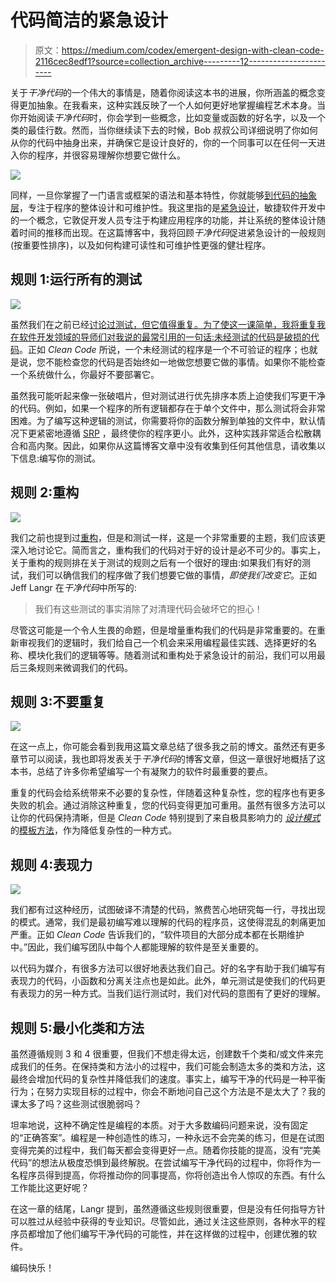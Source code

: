 # 代码简洁的紧急设计

> 原文：<https://medium.com/codex/emergent-design-with-clean-code-2116cec8edf1?source=collection_archive---------12----------------------->

关于*干净代码*的一个伟大的事情是，随着你阅读这本书的进展，你所涵盖的概念变得更加抽象。在我看来，这种实践反映了一个人如何更好地掌握编程艺术本身。当你开始阅读*干净代码*时，你会学到一些概念，比如变量或函数的好名字，以及一个类的最佳行数。然而，当你继续读下去的时候，Bob 叔叔公司详细说明了你如何从你的代码中抽身出来，并确保它是设计良好的，你的一个同事可以在任何一天进入你的程序，并很容易理解你想要它做什么。

![](img/6a16cbf6b3ba8aa0167c6cbfee7d5f97.png)

同样，一旦你掌握了一门语言或框架的语法和基本特性，你就能够[到代码的抽象层](https://tomassetti.me/raising-the-level-of-abstraction-what-if-we-tried-to-do-that-bottom-up/)，专注于程序的整体设计和可维护性。我这里指的是[紧急设计](https://en.wikipedia.org/wiki/Emergent_Design#Emergent_design_in_agile_software_development)，敏捷软件开发中的一个概念，它敦促开发人员专注于构建应用程序的功能，并让系统的整体设计随着时间的推移而出现。在这篇博客中，我将回顾*干净代码*促进紧急设计的一般规则(按重要性排序)，以及如何构建可读性和可维护性更强的健壮程序。

## 规则 1:运行所有的测试

![](img/cb35b6ecf65cd4f7c6f6a0cd3dfe285e.png)

虽然我们在之前已经[讨论过测试，但它值得重复。为了使这一课简单，我将重复我在软件开发领域的导师们对我说的最常引用的一句话:](/geekculture/reading-clean-code-week-5-unit-tests-ccbfe31b6460?source=your_stories_page-------------------------------------)[未经测试的代码是破损的代码](https://maurits.vanrees.org/weblog/archive/2007/10/untested-code-is-broken-code)。正如 *Clean Code* 所说，一个未经测试的程序是一个不可验证的程序；也就是说，您不能检查您的代码是否始终如一地做您想要它做的事情。如果你不能检查一个系统做什么，你最好不要部署它。

虽然我可能听起来像一张破唱片，但对测试进行优先排序本质上迫使我们写更干净的代码。例如，如果一个程序的所有逻辑都存在于单个文件中，那么测试将会非常困难。为了编写这种逻辑的测试，你需要将你的函数分解到单独的文件中，默认情况下更紧密地遵循 [SRP](https://en.wikipedia.org/wiki/Single-responsibility_principle) ，最终使你的程序更小。此外，这种实践非常适合松散耦合和高内聚。因此，如果你从这篇博客文章中没有收集到任何其他信息，请收集以下信息:编写你的测试。

## 规则 2:重构

![](img/ebf3d131587d9e6cad35f9579a1361c4.png)

我们之前也提到过[重构](https://levelup.gitconnected.com/reading-c%CC%B6l%CC%B6e%CC%B6a%CC%B6n%CC%B6-c%CC%B6o%CC%B6d%CC%B6e%CC%B6-refactoring-week-4-a7abe6539eb3?source=your_stories_page-------------------------------------)，但是和测试一样，这是一个非常重要的主题，我们应该更深入地讨论它。简而言之，重构我们的代码对于好的设计是必不可少的。事实上，关于重构的规则排在关于测试的规则之后有一个很好的理由:如果我们有好的测试，我们可以确信我们的程序做了我们想要它做的事情，*即使我们改变它*。正如 Jeff Langr 在*干净代码*中所写的:

> 我们有这些测试的事实消除了对清理代码会破坏它的担心！

尽管这可能是一个令人生畏的命题，但是增量重构我们的代码是非常重要的。在重新审视我们的逻辑时，我们给自己一个机会来采用编程最佳实践、选择更好的名称、模块化我们的逻辑等等。随着测试和重构处于紧急设计的前沿，我们可以用最后三条规则来微调我们的代码。

## 规则 3:不要重复

![](img/89367a1fac4b5e9d36f8f2077796eb1a.png)

在这一点上，你可能会看到我用这篇文章总结了很多我之前的博文。虽然还有更多章节可以阅读，我也即将发表关于*干净代码*的博客文章，但这一章很好地概括了这本书，总结了许多你希望编写一个有凝聚力的软件时最重要的要点。

重复的代码会给系统带来不必要的复杂性，伴随着这种复杂性，您的程序也有更多失败的机会。通过消除这种重复，您的代码变得更加可重用。虽然有很多方法可以让你的代码保持清晰，但是 *Clean Code* 特别提到了来自极具影响力的 [*设计模式*](https://www.amazon.com/Design-Patterns-Elements-Reusable-Object-Oriented/dp/0201633612/ref=sr_1_1?dchild=1&keywords=design+patterns&qid=1629484668&sr=8-1) 的[模板方法](https://refactoring.guru/design-patterns/template-method)，作为降低复杂性的一种方式。

## 规则 4:表现力

![](img/e2f1fc0054701f26528ac7dc365ee7d7.png)

我们都有过这种经历，试图破译不清楚的代码，煞费苦心地研究每一行，寻找出现的模式。通常，我们是最初编写难以理解的代码的程序员，这使得混乱的刺痛更加严重。正如 *Clean Code* 告诉我们的，“软件项目的大部分成本都在长期维护中。”因此，我们编写团队中每个人都能理解的软件是至关重要的。

以代码为媒介，有很多方法可以很好地表达我们自己。好的名字有助于我们编写有表现力的代码，小函数和分离关注点也是如此。此外，单元测试是使我们的代码更有表现力的另一种方式。当我们运行测试时，我们对代码的意图有了更好的理解。

## 规则 5:最小化类和方法

虽然遵循规则 3 和 4 很重要，但我们不想走得太远，创建数千个类和/或文件来完成我们的任务。在保持类和方法小的过程中，我们可能会制造太多的类和方法，这最终会增加代码的复杂性并降低我们的速度。事实上，编写干净的代码是一种平衡行为；在努力实现目标的过程中，你会不断地问自己这个方法是不是太大了？我的课太多了吗？这些测试很脆弱吗？

坦率地说，这种不确定性是编程的本质。对于大多数编码问题来说，没有固定的“正确答案”。编程是一种创造性的练习，一种永远不会完美的练习，但是在试图变得完美的过程中，我们每天都会变得更好一点。随着你技能的提高，没有“完美代码”的想法从极度恐惧到最终解脱。在尝试编写干净代码的过程中，你将作为一名程序员得到提高，你将推动你的同事提高，你将创造出令人惊叹的东西。有什么工作能比这更好呢？

在这一章的结尾，Langr 提到，虽然遵循这些规则很重要，但是没有任何指导方针可以胜过从经验中获得的专业知识。尽管如此，通过关注这些原则，各种水平的程序员都增加了他们编写干净代码的可能性，并在这样做的过程中，创建优雅的软件。

编码快乐！